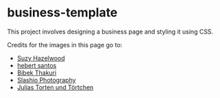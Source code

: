 # business-template
This project involves designing a business page and styling it using CSS.

Credits for the images in this page go to:
- [Suzy Hazelwood](https://www.pexels.com/photo/cheese-cake-with-strawberry-fruit-1098592/)
- [hebert santos](https://images.pexels.com/photos/11712501/pexels-photo-11712501.jpeg?cs=srgb&dl=pexels-hebert-santos-11712501.jpg&fm=jpg) 
- [Bibek Thakuri](https://unsplash.com/photos/5m5aJBSQZ6c)
- [Slashio Photography](https://unsplash.com/photos/T5KPTbbK-_E)
- [Julias Torten und Törtchen](https://www.pexels.com/photo/three-cupcake-with-pink-icing-1179002/)

